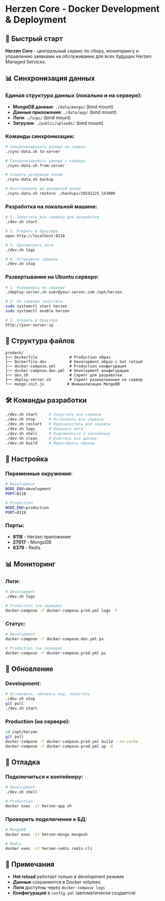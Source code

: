 # Herzen Core - Docker Development & Deployment

## 🚀 Быстрый старт

**Herzen Core** - центральный сервис по сбору, мониторингу и управлению заявками на обслуживание для всех будущих Herzen Managed Services.

## 📊 Синхронизация данных

### Единая структура данных (локально и на сервере):
- **MongoDB данные**: `./data/mongo/` (bind mount)
- **Данные приложения**: `./data/app/` (bind mount)
- **Логи**: `./logs/` (bind mount)
- **Загрузки**: `./public/uploads/` (bind mount)

### Команды синхронизации:
```bash
# Синхронизировать данные на сервер
./sync-data.sh to-server

# Синхронизировать данные с сервера
./sync-data.sh from-server

# Создать резервную копию
./sync-data.sh backup

# Восстановить из резервной копии
./sync-data.sh restore ./backups/20241225_143000
```

### Разработка на локальной машине:

```bash
# 1. Запустить все сервисы для разработки
./dev.sh start

# 2. Открыть в браузере
open http://localhost:8118

# 3. Просмотреть логи
./dev.sh logs

# 4. Остановить сервисы
./dev.sh stop
```

### Развертывание на Ubuntu сервере:

```bash
# 1. Развернуть на сервере
./deploy-server.sh user@your-server.com /opt/herzen

# 2. На сервере запустить
sudo systemctl start herzen
sudo systemctl enable herzen

# 3. Открыть в браузере
http://your-server-ip
```

## 📁 Структура файлов

```
prodesk/
├── Dockerfile              # Production образ
├── Dockerfile.dev          # Development образ с hot reload
├── docker-compose.yml      # Production конфигурация
├── docker-compose.dev.yml  # Development конфигурация
├── dev.sh                  # Скрипт для разработки
├── deploy-server.sh        # Скрипт развертывания на сервер
└── mongo-init.js          # Инициализация MongoDB
```

## 🛠️ Команды разработки

```bash
./dev.sh start     # Запустить все сервисы
./dev.sh stop      # Остановить все сервисы
./dev.sh restart   # Перезапустить все сервисы
./dev.sh logs      # Показать логи
./dev.sh shell     # Подключиться к контейнеру
./dev.sh clean     # Очистить все данные
./dev.sh build     # Пересобрать образы
```

## 🔧 Настройка

### Переменные окружения:

```bash
# Development
NODE_ENV=development
PORT=8118

# Production
NODE_ENV=production
PORT=8118
```

### Порты:

- **8118** - Herzen приложение
- **27017** - MongoDB
- **6379** - Redis

## 📊 Мониторинг

### Логи:
```bash
# Development
./dev.sh logs

# Production (на сервере)
docker-compose -f docker-compose.prod.yml logs -f
```

### Статус:
```bash
# Development
docker-compose -f docker-compose.dev.yml ps

# Production (на сервере)
docker-compose -f docker-compose.prod.yml ps
```

## 🔄 Обновление

### Development:
```bash
# Остановить, обновить код, запустить
./dev.sh stop
git pull
./dev.sh start
```

### Production (на сервере):
```bash
cd /opt/herzen
git pull
docker-compose -f docker-compose.prod.yml build --no-cache
docker-compose -f docker-compose.prod.yml up -d
```

## 🐛 Отладка

### Подключиться к контейнеру:
```bash
# Development
./dev.sh shell

# Production
docker exec -it herzen-app sh
```

### Проверить подключение к БД:
```bash
# MongoDB
docker exec -it herzen-mongo mongosh

# Redis
docker exec -it herzen-redis redis-cli
```

## 📝 Примечания

- **Hot reload** работает только в development режиме
- **Данные** сохраняются в Docker volumes
- **Логи** доступны через `docker-compose logs`
- **Конфигурация** в `config.yml` (автоматически создается)
